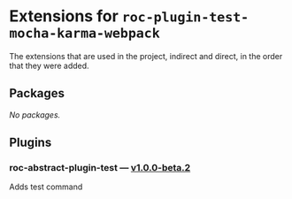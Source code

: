 # Extensions for `roc-plugin-test-mocha-karma-webpack`

The extensions that are used in the project, indirect and direct, in the order that they were added.

## Packages
_No packages._

## Plugins
### roc-abstract-plugin-test — [v1.0.0-beta.2](https://www.npmjs.com/package/roc-abstract-plugin-test)
Adds test command
